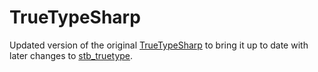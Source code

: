TrueTypeSharp
=============

Updated version of the original [TrueTypeSharp](http://www.zer7.com/software/truetypesharp) to bring it up to date with later changes to [stb_truetype](https://github.com/nothings/stb).
